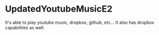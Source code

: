 # UpdatedYoutubeMusicE2
It's able to play youtube music, dropbox, github, etc... It also has dropbox capabilities as well.
